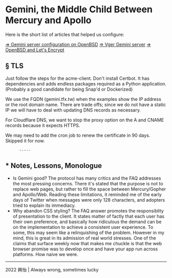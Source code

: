# Gemini, the Middle Child Between Mercury and Apollo
Here is the short list of articles that helped us configure:

[=> Gemini server configuration on OpenBSD](https://0x19.org/posts/2022-01-02.php)
[=> Vger Gemini server](https://tildegit.org/solene/vger/)
[=> OpenBSD and Let's Encrypt](https://www.openbsdhandbook.com/services/webserver/ssl/)


## § TLS
Just follow the steps for the acme-client. Don't install Certbot. It has dependencies and adds endless packages required as a Python application. (Probably a good candidate for being Snap'd or Dockerized)

We use the FQDN (gemini.tfx.tw) when the examples show the IP address or the root domain name. There are trade offs; since we do not have a static IP we will have to deal with updating DNS records as necessary.

For Cloudflare DNS, we want to stop the proxy option on the A and CNAME records because it expects HTTPS.

We may need to add the cron job to renew the certificate in 90 days. Skipped it for now.


          -----
## * Notes, Lessons, Monologue
* Is Gemini good? The protocol has many critics and the FAQ addresses the most pressing concerns. There it's stated that the purpose is not to replace web pages, but rather to fill the space between Mercury/Gopher and Apollo/Web. Reading these limitations, it reminded me of the early days of Twitter when messages were only 128 characters, and adopters tried to explain its immediacy.
* Why abandon CSS styling? The FAQ answer promotes the responsiblity of presentation to the client. It states matter of factly that each user has their own preference, and basically how ridiculous the demand can be on the implementation to achieve a consistent user experience. To some, this may seem like a relinquishing of the problem. However in my mind, this is great in its admission of real world stresses. One of the claims that surface weekly now that makes me chuckle is that the web browser promise was to develop once and have your app run across platforms. How naive we were. 

_________________________________________
2022 興怡 | Always wrong, sometimes lucky

